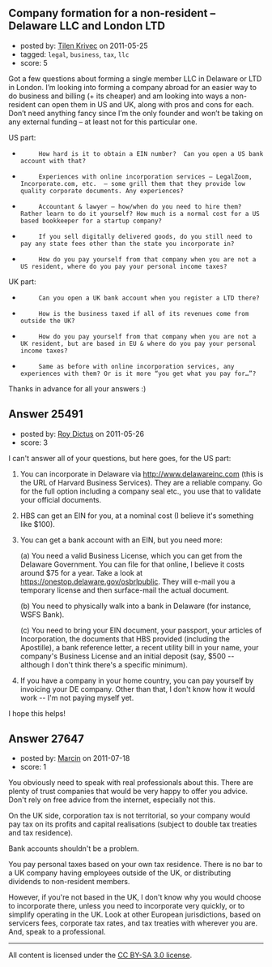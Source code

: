 ## Company formation for a non-resident – Delaware LLC and London LTD

- posted by: [Tilen Krivec](https://stackexchange.com/users/-1/19852-tilen-krivec) on 2011-05-25
- tagged: `legal`, `business`, `tax`, `llc`
- score: 5

Got a few questions about forming a single member LLC in Delaware or LTD in London.  I’m looking into forming a company abroad for an easier way to do business and billing (+ its cheaper) and am looking into ways a non-resident can open them in US and UK, along with pros and cons for each. Don’t need anything fancy since I’m the only founder and won’t be taking on any external funding – at least not for this particular one.

US part:

-          How hard is it to obtain a EIN number?  Can you open a US bank account with that?

-          Experiences with online incorporation services – LegalZoom, Incorporate.com, etc.  – some grill them that they provide low quality corporate documents. Any experiences?

-          Accountant & lawyer – how/when do you need to hire them? Rather learn to do it yourself? How much is a normal cost for a US based bookkeeper for a startup company?

-          If you sell digitally delivered goods, do you still need to pay any state fees other than the state you incorporate in?

-          How do you pay yourself from that company when you are not a US resident, where do you pay your personal income taxes?

 

UK part:

-          Can you open a UK bank account when you register a LTD there?

-          How is the business taxed if all of its revenues come from outside the UK?

-          How do you pay yourself from that company when you are not a UK resident, but are based in EU & where do you pay your personal income taxes?

-          Same as before with online incorporation services, any experiences with them? Or is it more “you get what you pay for…”?

Thanks in advance for all your answers :)


## Answer 25491

- posted by: [Roy Dictus](https://stackexchange.com/users/-1/8917-roy-dictus) on 2011-05-26
- score: 3

I can't answer all of your questions, but here goes, for the US part:

1. You can incorporate in Delaware via http://www.delawareinc.com (this is the URL of Harvard Business Services). They are a reliable company. Go for the full option including a company seal etc., you use that to validate your official documents.
2. HBS can get an EIN for you, at a nominal cost (I believe it's something like $100).
3. You can get a bank account with an EIN, but you need more:

    (a) You need a valid Business License, which you can get from the Delaware Government. You can file for that online, I believe it costs around $75 for a year. Take a look at https://onestop.delaware.gov/osbrlpublic. They will e-mail you a temporary license and then surface-mail the actual document.

    (b) You need to physically walk into a bank in Delaware (for instance, WSFS Bank).

    (c) You need to bring your EIN document, your passport, your articles of Incorporation, the documents that HBS provided (including the Apostille), a bank reference letter, a recent utility bill in your name, your company's Business License and an initial deposit (say, $500 -- although I don't think there's a specific minimum).

4. If you have a company in your home country, you can pay yourself by invoicing your DE company. Other than that, I don't know how it would work -- I'm not paying myself yet.

I hope this helps!


## Answer 27647

- posted by: [Marcin](https://stackexchange.com/users/-1/8798-marcin) on 2011-07-18
- score: 1

You obviously need to speak with real professionals about this. There are plenty of trust companies that would be very happy to offer you advice. Don't rely on free advice from the internet, especially not this.

On the UK side, corporation tax is not territorial, so your company would pay tax on its profits and capital realisations (subject to double tax treaties and tax residence).

Bank accounts shouldn't be a problem.

You pay personal taxes based on your own tax residence. There is no bar to a UK company having employees outside of the UK, or distributing dividends to non-resident members.

However, if you're not based in the UK, I don't know why you would choose to incorporate there, unless you need to incorporate very quickly, or to simplify operating in the UK. Look at other European jurisdictions, based on servicers fees, corporate tax rates, and tax treaties with wherever you are. And, speak to a professional.



---

All content is licensed under the [CC BY-SA 3.0 license](https://creativecommons.org/licenses/by-sa/3.0/).
